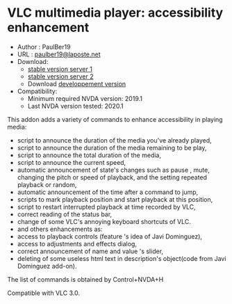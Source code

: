 # VLC multimedia player: accessibility enhancement #

* Author : PaulBer19
* URL : paulber19@laposte.net
* Download:
	* [stable version server 1][1]
	* [stable version server 2][2]
	* Download [developpement version][3]
* Compatibility:
	* Minimum required NVDA version:  2019.1
	* Last NVDA version tested:  2020.1


This addon adds a variety of commands to enhance accessibility in playing media:

* script to announce the duration of the media you've already played,
* script to announce the duration of the media remaining to be play,
* script to announce the total duration of the media,
* script to announce the current speed,
* automatic announcement of state's changes such as pause , mute, changing the pitch or speed of playback, and the setting repeated playback or random,
* automatic announcement of the time after a command to jump,
* scripts to mark playback position and start playback at this position,
* script to restart interrupted playback  at time recorded by VLC,
* correct reading of the status bar,
* change of some VLC's annoying keyboard shortcuts  of VLC.
* and others enhancements as:
 * access to playback controls (feature 's idea of Javi Dominguez),
 * access to adjustments and effects dialog,
 * correct announcement of  name and value 's slider,
 * deleting of some useless html text in description's object(code from Javi Dominguez add-on).


The list of commands is obtained by Control+NVDA+H

Compatible with VLC 3.0.


[1]: http://angouleme.avh.asso.fr/fichesinfo/fiches_nvda/data/VLCAccessEnhancement-2.2.1.nvda-addon
[2]: https://github.com/paulber007/AllMyNVDAAddons/raw/master/VLC/VLCAccessEnhancement-2.2.1.nvda-addon

[3]:https://github.com/paulber007/AllMyNVDAAddons/tree/master/vlcAccessEnhancement/dev
